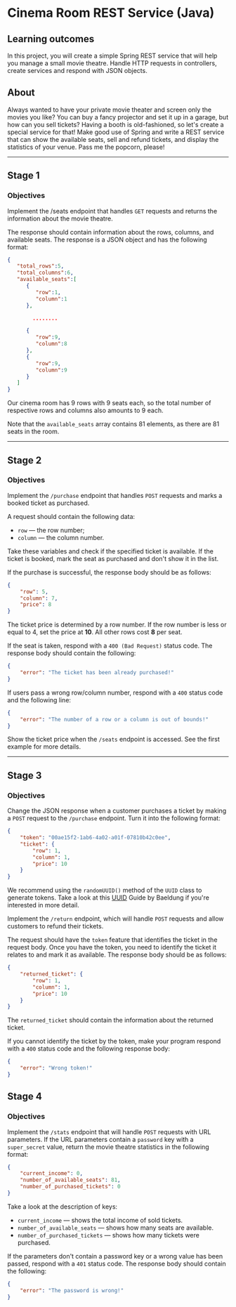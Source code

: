 # Cinema Room REST Service (Java) 
##  Learning outcomes
In this project, you will create a simple Spring REST service that will help you manage a small movie theatre. Handle HTTP requests in controllers, create services and respond with JSON objects.

## About
Always wanted to have your private movie theater and screen only the movies you like? You can buy a fancy projector and set it up in a garage, but how can you sell tickets? Having a booth is old-fashioned, so let's create a special service for that! Make good use of Spring and write a REST service that can show the available seats, sell and refund tickets, and display the statistics of your venue. Pass me the popcorn, please!

---

## Stage 1
### Objectives

Implement the /seats endpoint that handles `GET` requests and returns the information about the movie theatre.

The response should contain information about the rows, columns, and available seats. The response is a JSON object and has the following format:

``` json
{
   "total_rows":5,
   "total_columns":6,
   "available_seats":[
      {
         "row":1,
         "column":1
      },

        ........

      {
         "row":9,
         "column":8
      },
      {
         "row":9,
         "column":9
      }
   ]
}
```

Our cinema room has 9 rows with 9 seats each, so the total number of respective rows and columns also amounts to 9 each.

Note that the `available_seats` array contains 81 elements, as there are 81 seats in the room.

---

## Stage 2
### Objectives

Implement the `/purchase` endpoint that handles `POST` requests and marks a booked ticket as purchased.

A request should contain the following data:

- `row` — the row number;
- `column` — the column number.

Take these variables and check if the specified ticket is available. If the ticket is booked, mark the seat as purchased and don't show it in the list.

If the purchase is successful, the response body should be as follows:

```json
{
    "row": 5,
    "column": 7,
    "price": 8
}
```

The ticket price is determined by a row number. If the row number is less or equal to 4, set the price at **10**. All other rows cost **8** per seat.

If the seat is taken, respond with a `400 (Bad Request)` status code. The response body should contain the following:

```json
{
    "error": "The ticket has been already purchased!"
}
```

If users pass a wrong row/column number, respond with a `400` status code and the following line:

```json
{
    "error": "The number of a row or a column is out of bounds!"
}
```

Show the ticket price when the `/seats` endpoint is accessed. See the first example for more details.

---

## Stage 3
### Objectives

Change the JSON response when a customer purchases a ticket by making a `POST` request to the `/purchase` endpoint. Turn it into the following format:

```json
{
    "token": "00ae15f2-1ab6-4a02-a01f-07810b42c0ee",
    "ticket": {
        "row": 1,
        "column": 1,
        "price": 10
    }
}
```

We recommend using the `randomUUID()` method of the `UUID` class to generate tokens. Take a look at this [UUID](https://www.baeldung.com/java-uuid) Guide by Baeldung if you're interested in more detail.

Implement the `/return` endpoint, which will handle `POST` requests and allow customers to refund their tickets.

The request should have the `token` feature that identifies the ticket in the request body. Once you have the token, you need to identify the ticket it relates to and mark it as available. The response body should be as follows:

```json
{
    "returned_ticket": {
        "row": 1,
        "column": 1,
        "price": 10
    }
}
```

The `returned_ticket` should contain the information about the returned ticket.

If you cannot identify the ticket by the token, make your program respond with a `400` status code and the following response body:

```json
{
    "error": "Wrong token!"
}
```

## Stage 4
### Objectives

Implement the `/stats` endpoint that will handle `POST` requests with URL parameters. If the URL parameters contain a `password` key with a `super_secret` value, return the movie theatre statistics in the following format:

```json
{
    "current_income": 0,
    "number_of_available_seats": 81,
    "number_of_purchased_tickets": 0
}
```

Take a look at the description of keys:

- `current_income` — shows the total income of sold tickets.
- `number_of_available_seats` — shows how many seats are available.
- `number_of_purchased_tickets` — shows how many tickets were purchased.

If the parameters don't contain a password key or a wrong value has been passed, respond with a `401` status code. The response body should contain the following:

```json
{
    "error": "The password is wrong!"
}
```

